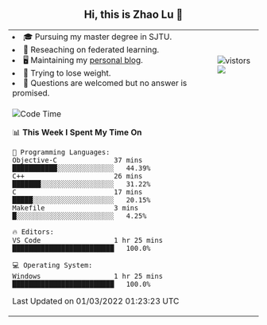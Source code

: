 <h2 align="center"> Hi, this is Zhao Lu 👋</h2>

<table style="overflow:hidden;">
    <tr> 
        <td>
            <li>🎓 Pursuing my master degree in SJTU.</li>
            <li>🌱 Reseaching on federated learning.</li>
            <li>🖥️ Maintaining my <a href="https://ifarewell.xyz">personal blog</a>.</li>
            <li>💪 Trying to lose weight.</li>
            <li>💬 Questions are welcomed but no answer is promised.</li> 
        </td>
        <td>
            <img src="https://visitor-badge.glitch.me/badge?page_id=ifarewell" alt="vistors" />
        <br>
          <img src="https://github-readme-stats.vercel.app/api?username=ifarewell&theme=graywhite&hide=prs,contribs&show_icons=true&hide_border=true&icon_color=CE1D2D&text_color=718096&bg_color=ffffff&hide_title=true" />
        </td>
    </tr>
    <tr>
        <td colspan="2">
            
<!--START_SECTION:waka-->
![Code Time](http://img.shields.io/badge/Code%20Time-100%20hrs%207%20mins-blue)

📊 **This Week I Spent My Time On** 

```text
💬 Programming Languages: 
Objective-C              37 mins             ███████████░░░░░░░░░░░░░░   44.39% 
C++                      26 mins             ███████░░░░░░░░░░░░░░░░░░   31.22% 
C                        17 mins             █████░░░░░░░░░░░░░░░░░░░░   20.15% 
Makefile                 3 mins              █░░░░░░░░░░░░░░░░░░░░░░░░   4.25%

🔥 Editors: 
VS Code                  1 hr 25 mins        █████████████████████████   100.0%

💻 Operating System: 
Windows                  1 hr 25 mins        █████████████████████████   100.0%

```


 Last Updated on 01/03/2022 01:23:23 UTC
<!--END_SECTION:waka-->
            
</td></tr>
</table>

